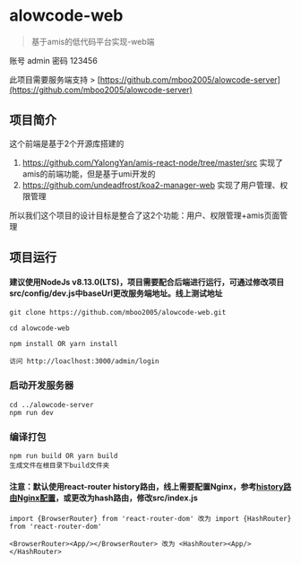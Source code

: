 # alowcode-web 
> 基于amis的低代码平台实现-web端

账号 admin 密码 123456

此项目需要服务端支持 > [https://github.com/mboo2005/alowcode-server](https://github.com/mboo2005/alowcode-server)

## 项目简介

这个前端是基于2个开源库搭建的
1. https://github.com/YalongYan/amis-react-node/tree/master/src  实现了amis的前端功能，但是基于umi开发的
1. https://github.com/undeadfrost/koa2-manager-web 实现了用户管理、权限管理


所以我们这个项目的设计目标是整合了这2个功能：用户、权限管理+amis页面管理


## 项目运行
#### 建议使用NodeJs v8.13.0(LTS)，项目需要配合后端进行运行，可通过修改项目src/config/dev.js中baseUrl更改服务端地址。线上测试地址 
```
git clone https://github.com/mboo2005/alowcode-web.git

cd alowcode-web

npm install OR yarn install

访问 http://loaclhost:3000/admin/login
```

### 启动开发服务器
```
cd ../alowcode-server
npm run dev
```

### 编译打包
```
npm run build OR yarn build
生成文件在根目录下build文件夹
```

#### 注意：默认使用react-router history路由，线上需要配置Nginx，参考[history路由Nginx配置](https://undeadfrost.github.io/2018/12/04/history%E8%B7%AF%E7%94%B1Nginx%E9%85%8D%E7%BD%AE/)，或更改为hash路由，修改src/index.js
```
import {BrowserRouter} from 'react-router-dom' 改为 import {HashRouter} from 'react-router-dom'

<BrowserRouter><App/></BrowserRouter> 改为 <HashRouter><App/></HashRouter>
```
